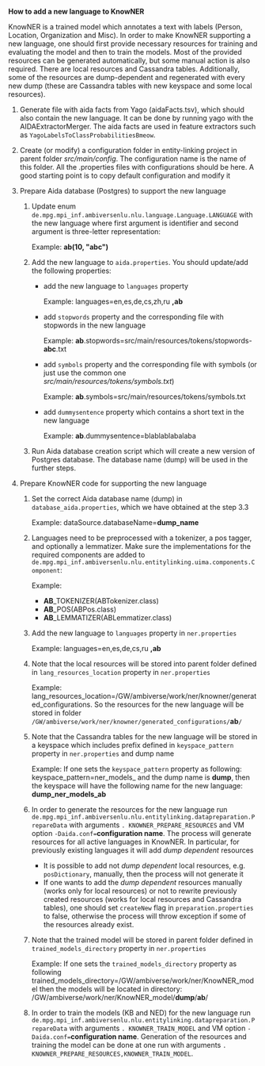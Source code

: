 **How to add a new language to KnowNER**

KnowNER is a trained model which annotates a text with labels (Person, Location, Organization and Misc).
In order to make KnowNER supporting a new language, one should first provide necessary resources for training and evaluating the model and then to train the models. Most of the provided resources can be generated automatically, but some manual action is also required. There are local resources and Cassandra tables. Additionally, some of the resources are dump-dependent and regenerated with every new dump (these are Cassandra tables with new keyspace and some local resources).

1. Generate file with aida facts from Yago (aidaFacts.tsv), which should also contain the new language. It can be done by running yago with the AIDAExtractorMerger. The aida facts are used in feature extractors such as `YagoLabelsToClassProbabilitiesBmeow`.
2. Create (or modify) a configuration folder in entity-linking project in parent folder _src/main/config_. The configuration name is the name of this folder. All the .properties files with configurations should be here. A good starting point is to copy default configuration and modify it
3. Prepare Aida database (Postgres) to support the new language
    
    1. Update enum `de.mpg.mpi_inf.ambiversenlu.nlu.language.Language.LANGUAGE` with the new language where first argument is identifier and second argument is three-letter representation:
    
        Example: **ab(10, "abc")**
       
    2. Add the new language to `aida.properties`. You should update/add the following properties:
        * add the new language to `languages` property
        
            Example: languages=en,es,de,cs,zh,ru **,ab**
            
        * add `stopwords` property and the corresponding file with stopwords in the new language
        
            Example: **ab**.stopwords=src/main/resources/tokens/stopwords-**abc**.txt
        * add `symbols` property and the corresponding file with symbols (or just use the common one _src/main/resources/tokens/symbols.txt_)
        
            Example: **ab**.symbols=src/main/resources/tokens/symbols.txt
        * add `dummysentence` property which contains a short text in the new language
            
            Example: **ab**.dummysentence=blablablabalaba
    3. Run Aida database creation script which will create a new version of Postgres database. The database name (dump) will be used in the further steps.
4. Prepare KnowNER code for supporting the new language
    1. Set the correct Aida database name (dump) in `database_aida.properties`, which we have obtained at the step 3.3
        
        Example: dataSource.databaseName=**dump_name**
        
    2. Languages need to be preprocessed with a tokenizer, a pos tagger, and optionally a lemmatizer. Make sure the implementations for the required components are added to `de.mpg.mpi_inf.ambiversenlu.nlu.entitylinking.uima.components.Component`:
    
        Example:
        * **AB**_TOKENIZER(ABTokenizer.class)
        * **AB**_POS(ABPos.class)
        * **AB**_LEMMATIZER(ABLemmatizer.class)
    3. Add the new language to `languages` property in `ner.properties`
                   
       Example: languages=en,es,de,cs,ru **,ab**
    
    4. Note that the local resources will be stored into parent folder defined in `lang_resources_location` property in `ner.properties`
        
        Example: lang_resources_location=/GW/ambiverse/work/ner/knowner/generated_configurations. So the resources for the new language will be stored in folder `/GW/ambiverse/work/ner/knowner/generated_configurations/`**ab**`/`
        
    5. Note that the Cassandra tables for the new language will be stored in a keyspace which includes prefix defined in `keyspace_pattern` property in `ner.properties` and dump name
    
        Example: If one sets the `keyspace_pattern` property as following: keyspace_pattern=ner_models_ and the dump name is **dump**, then the keyspace will have the following name for the new language: **dump_ner_models_ab**
    
    6. In order to generate the resources for the new language run `de.mpg.mpi_inf.ambiversenlu.nlu.entitylinking.datapreparation.PrepareData` with arguments `. KNOWNER_PREPARE_RESOURCES` and VM option `-Daida.conf=`**configuration name**. The process will generate resources for all active languages in KnowNER. In particular, for previously existing languages it will add _dump dependent_ resources
        * It is possible to add not _dump dependent_ local resources, e.g. `posDictionary`, manually, then the process will not generate it
        * If one wants to add the _dump dependent_ resources manually (works only for local resources) or not to rewrite previously created resources (works for local resources and Cassandra tables), one should set `createNew` flag in `preparation.properties` to false, otherwise the process will throw exception if some of the resources already exist.
    7. Note that the trained model will be stored in parent folder defined in `trained_models_directory` property in `ner.properties`
    
        Example: If one sets the `trained_models_directory` property as following trained_models_directory=/GW/ambiverse/work/ner/KnowNER_model then the models will be located in directory: /GW/ambiverse/work/ner/KnowNER_model/**dump**/**ab**/
    
    7. In order to train the models (KB and NED) for the new language run `de.mpg.mpi_inf.ambiversenlu.nlu.entitylinking.datapreparation.PrepareData` with arguments `. KNOWNER_TRAIN_MODEL` and VM option `-Daida.conf=`**configuration name**. Generation of the resources and training the model can be done at one run with arguments `. KNOWNER_PREPARE_RESOURCES,KNOWNER_TRAIN_MODEL`.